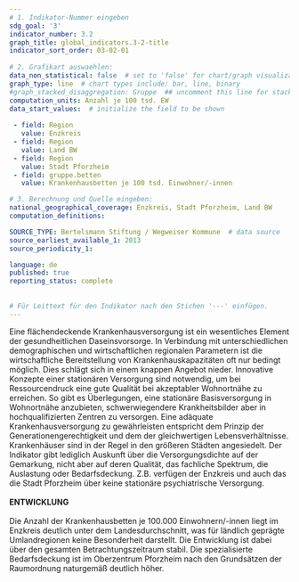 ```yaml
---
# 1. Indikator-Nummer eingeben 
sdg_goal: '3'
indicator_number: 3.2
graph_title: global_indicators.3-2-title
indicator_sort_order: 03-02-01
 
# 2. Grafikart auswaehlen: 
data_non_statistical: false  # set to 'false' for chart/graph visualization 
graph_type: line  # chart types include: bar, line, binary 
#graph_stacked_disaggregation: Gruppe  ## uncomment this line for stacked bars. eplace 'Geschlecht' with the field of aggregation. 
computation_units: Anzahl je 100 tsd. EW 
data_start_values:  # initialize the field to be shown  
 
 - field: Region 
   value: Enzkreis
 - field: Region 
   value: Land BW
 - field: Region 
   value: Stadt Pforzheim
 - field: gruppe.betten
   value: Krankenhausbetten je 100 tsd. Einwohner/-innen

# 3. Berechnung und Quelle eingeben: 
national_geographical_coverage: Enzkreis, Stadt Pforzheim, Land BW
computation_definitions: 

SOURCE_TYPE: Bertelsmann Stiftung / Wegweiser Kommune  # data source  
source_earliest_available_1: 2013
source_periodicity_1: 

language: de   
published: true 
reporting_status: complete
 
 
# Für Leittext für den Indikator nach den Stichen '---' einfügen. 
---
```

Eine flächendeckende Krankenhausversorgung ist ein wesentliches Element der gesundheitlichen Daseinsvorsorge. In Verbindung mit unterschiedlichen demographischen und wirtschaftlichen regionalen Parametern ist die wirtschaftliche Bereitstellung von Krankenhauskapazitäten oft nur bedingt möglich. Dies schlägt sich in einem knappen Angebot nieder. Innovative Konzepte einer stationären Versorgung sind notwendig, um bei Ressourcendruck eine gute Qualität bei akzeptabler Wohnortnähe zu erreichen. So gibt es Überlegungen, eine stationäre Basisversorgung in Wohnortnähe anzubieten, schwerwiegendere Krankheitsbilder aber in hochqualifizierten Zentren zu versorgen.
Eine adäquate Krankenhausversorgung zu gewährleisten entspricht dem Prinzip der Generationengerechtigkeit und dem der gleichwertigen Lebensverhältnisse. <br>
Krankenhäuser sind in der Regel in den größeren Städten angesiedelt. Der Indikator gibt lediglich Auskunft über die Versorgungsdichte auf der Gemarkung, nicht aber auf deren Qualität, das fachliche Spektrum, die Auslastung oder Bedarfsdeckung. Z.B. verfügen der Enzkreis und auch das die Stadt Pforzheim über keine stationäre psychiatrische Versorgung. <br>
<br>
**ENTWICKLUNG** <br>
<br>
Die Anzahl der Krankenhausbetten je 100.000 Einwohnern/-innen liegt im Enzkreis deutlich unter dem Landesdurchschnitt, was für ländlich geprägte Umlandregionen keine Besonderheit darstellt. Die Entwicklung ist dabei über den gesamten Betrachtungszeitraum stabil. Die spezialisierte Bedarfsdeckung ist im Oberzentrum Pforzheim nach den Grundsätzen der Raumordnung naturgemäß deutlich höher.
